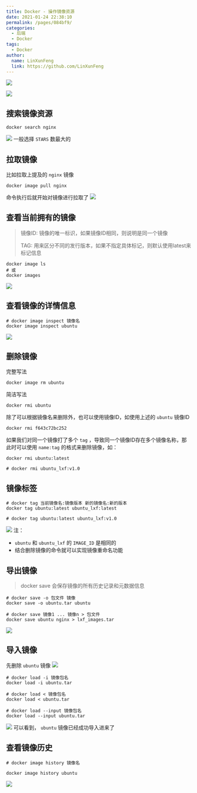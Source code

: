 ```yaml
---
title: Docker - 操作镜像资源
date: 2021-01-24 22:38:10
permalink: /pages/084bf9/
categories: 
  - 后端
  - Docker
tags: 
  - Docker
author: 
  name: LinXunFeng
  link: https://github.com/LinXunFeng
---
```




![](https://cdn.jsdelivr.net/gh/FullStackAction/PicBed@resource/image/20210124224049.jpeg)

![](https://cdn.jsdelivr.net/gh/FullStackAction/PicBed@resource/image/20210124224119.png)


## 搜索镜像资源
```shell
docker search nginx
```
![](https://cdn.jsdelivr.net/gh/FullStackAction/PicBed@resource/image/20210124224150.png)
一般选择 `STARS` 数最大的


## 拉取镜像
比如拉取上提及的 `nginx` 镜像
```shell
docker image pull nginx
```
命令执行后就开始对镜像进行拉取了
![](https://cdn.jsdelivr.net/gh/FullStackAction/PicBed@resource/image/20210124224211.png)


## 查看当前拥有的镜像
> 镜像ID: 镜像的唯一标识，如果镜像ID相同，则说明是同一个镜像
>
> TAG: 用来区分不同的发行版本，如果不指定具体标记，则默认使用latest来标记信息

```shell
docker image ls
# 或
docker images
```
![](https://cdn.jsdelivr.net/gh/FullStackAction/PicBed@resource/image/20210124224239.png)


## 查看镜像的详情信息
```shell
# docker image inspect 镜像名
docker image inspect ubuntu
```
![](https://cdn.jsdelivr.net/gh/FullStackAction/PicBed@resource/image/20210124224256.png)


## 删除镜像
完整写法
```shell
docker image rm ubuntu
```
简洁写法
```shell
docker rmi ubuntu
```
除了可以根据镜像名来删除外，也可以使用镜像ID，如使用上述的 `ubuntu` 镜像ID
```shell
docker rmi f643c72bc252
```
如果我们对同一个镜像打了多个 `tag` ，导致同一个镜像ID存在多个镜像名称，那此时可以使用 `name:tag` 的格式来删除镜像，如：
```shell
docker rmi ubuntu:latest

# docker rmi ubuntu_lxf:v1.0
```


## 镜像标签
```shell
# docker tag 当前镜像名:镜像版本 新的镜像名:新的版本
docker tag ubuntu:latest ubuntu_lxf:latest

# docker tag ubuntu:latest ubuntu_lxf:v1.0
```
![](https://cdn.jsdelivr.net/gh/FullStackAction/PicBed@resource/image/20210124224315.png)
注：

- `ubuntu` 和 `ubuntu_lxf` 的 `IMAGE_ID` 是相同的
- 结合删除镜像的命令就可以实现镜像重命名功能



## 导出镜像
> docker save 会保存镜像的所有历史记录和元数据信息

```shell
# docker save -o 包文件 镜像
docker save -o ubuntu.tar ubuntu

# docker save 镜像1 ... 镜像n > 包文件
docker save ubuntu nginx > lxf_images.tar
```
![](https://cdn.jsdelivr.net/gh/FullStackAction/PicBed@resource/image/20210124224337.png)


## 导入镜像
先删除 `ubuntu` 镜像
![](https://cdn.jsdelivr.net/gh/FullStackAction/PicBed@resource/image/20210124224351.png)

```shell
# docker load -i 镜像包名
docker load -i ubuntu.tar

# docker load < 镜像包名
docker load < ubuntu.tar

# docker load --input 镜像包名
docker load --input ubuntu.tar
```
![](https://cdn.jsdelivr.net/gh/FullStackAction/PicBed@resource/image/20210124224416.png)
可以看到， `ubuntu` 镜像已经成功导入进来了


## 查看镜像历史
```shell
# docker image history 镜像名

docker image history ubuntu
```
![](https://cdn.jsdelivr.net/gh/FullStackAction/PicBed@resource/image/20210124224432.png)
